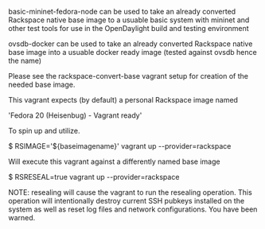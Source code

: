 basic-mininet-fedora-node can be used to take an already converted
Rackspace native base image to a usuable basic system with mininet and
other test tools for use in the OpenDaylight build and testing environment


ovsdb-docker can be used to take an already converted Rackspace native
base image into a usuable docker ready image (tested against ovsdb hence
the name)

Please see the rackspace-convert-base vagrant setup for creation of the
needed base image.

This vagrant expects (by default) a personal Rackspace image named

'Fedora 20 (Heisenbug) - Vagrant ready'

To spin up and utilize.

$ RSIMAGE='${baseimagename}' vagrant up --provider=rackspace

Will execute this vagrant against a differently named base image

$ RSRESEAL=true vagrant up --provider=rackspace

NOTE: resealing will cause the vagrant to run the resealing operation.
This operation will intentionally destroy current SSH pubkeys installed
on the system as well as reset log files and network configurations. You
have been warned.

